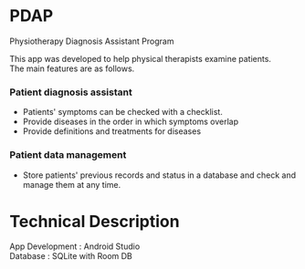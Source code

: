 # PDAP
Physiotherapy Diagnosis Assistant Program

This app was developed to help physical therapists examine patients.<br>The main features are as follows.

### Patient diagnosis assistant
- Patients' symptoms can be checked with a checklist.
- Provide diseases in the order in which symptoms overlap
- Provide definitions and treatments for diseases

### Patient data management
- Store patients' previous records and status in a database and check and manage them at any time.

# Technical Description

App Development : Android Studio<br>
Database : SQLite with Room DB